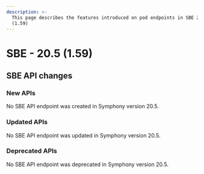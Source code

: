 ```yaml
---
description: >-
  This page describes the features introduced on pod endpoints in SBE 20.5
  (1.59)
---
```


# SBE - 20.5 (1.59)

## SBE API changes

### **New APIs**

No SBE API endpoint was created in Symphony version 20.5.

### **Updated APIs**

No SBE API endpoint was updated in Symphony version 20.5.

### **Deprecated APIs**

No SBE API endpoint was deprecated in Symphony version 20.5.
